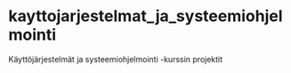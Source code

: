 # kayttojarjestelmat_ja_systeemiohjelmointi
Käyttöjärjestelmät ja systeemiohjelmointi -kurssin projektit
